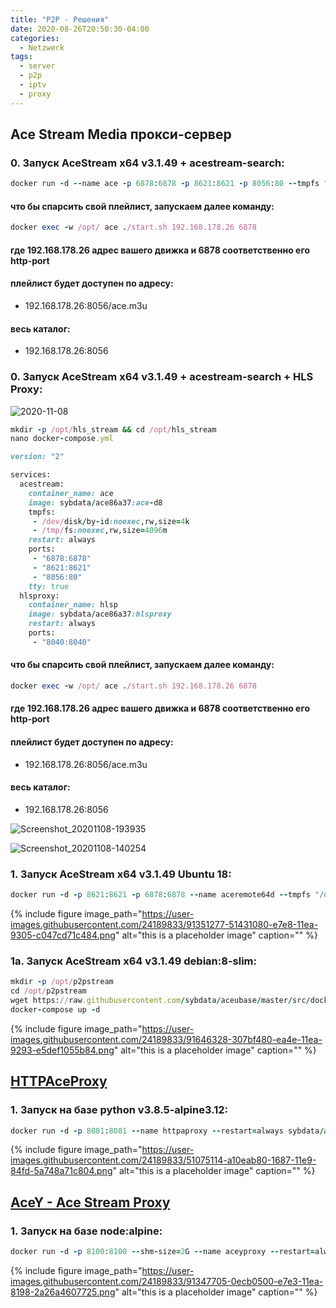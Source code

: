 ```yaml
---
title: "P2P - Решения"
date: 2020-08-26T20:50:30-04:00
categories:
  - Netzwerk
tags:
  - server
  - p2p
  - iptv
  - proxy
---
```


## Ace Stream Media прокси-сервер

### 0. Запуск AceStream x64 v3.1.49 + acestream-search:
```ruby
docker run -d --name ace -p 6878:6878 -p 8621:8621 -p 8056:80 --tmpfs "/dev/disk/by-id:noexec,rw,size=4k" --tmpfs "/tmp/fs/:noexec,rw,size=4096m" sybdata/ace86a37:ace-d8

```
#### что бы спарсить свой плейлист, запускаем далее команду:
```ruby
docker exec -w /opt/ ace ./start.sh 192.168.178.26 6878
```
#### где 192.168.178.26 адрес вашего движка и 6878 соответственно его http-port
#### плейлист будет доступен по адресу:
* 192.168.178.26:8056/ace.m3u
#### весь каталог:
* 192.168.178.26:8056

### 0. Запуск AceStream x64 v3.1.49 + acestream-search + HLS Proxy:
![2020-11-08](https://user-images.githubusercontent.com/24189833/98481977-78618980-21fe-11eb-9480-2a486bf7bd16.png)

```ruby
mkdir -p /opt/hls_stream && cd /opt/hls_stream
nano docker-compose.yml

version: "2"

services:
  acestream:
    container_name: ace
    image: sybdata/ace86a37:ace-d8
    tmpfs:
     - /dev/disk/by-id:noexec,rw,size=4k
     - /tmp/fs:noexec,rw,size=4096m
    restart: always
    ports:
     - "6878:6878"
     - "8621:8621"
     - "8056:80"
    tty: true
  hlsproxy:
    container_name: hlsp
    image: sybdata/ace86a37:hlsproxy
    restart: always
    ports:
     - "8040:8040"

```
#### что бы спарсить свой плейлист, запускаем далее команду:
```ruby
docker exec -w /opt/ ace ./start.sh 192.168.178.26 6878
```
#### где 192.168.178.26 адрес вашего движка и 6878 соответственно его http-port
#### плейлист будет доступен по адресу:
* 192.168.178.26:8056/ace.m3u
#### весь каталог:
* 192.168.178.26:8056

![Screenshot_20201108-193935](https://user-images.githubusercontent.com/24189833/98481987-8911ff80-21fe-11eb-8e21-7b7d5fe20974.png)

![Screenshot_20201108-140254](https://user-images.githubusercontent.com/24189833/98482000-9c24cf80-21fe-11eb-8c43-75a1314f6ae6.png)

### 1. Запуск AceStream x64 v3.1.49 Ubuntu 18:
```ruby
docker run -d -p 8621:8621 -p 6878:6878 --name aceremote64d --tmpfs "/dev/disk/by-id:noexec,rw,size=4k" --tmpfs "/tmp/fs/:noexec,rw,size=4096m" --restart=always  sybdata/ace86a37:aced0nly bash -c "/opt/start.sh SZGHqCMt 62062 6878 8621 1800"
```
{% include figure image_path="https://user-images.githubusercontent.com/24189833/91351277-51431080-e7e8-11ea-9305-c047cd71c484.png" alt="this is a placeholder image" caption="" %}

### 1a. Запуск AceStream x64 v3.1.49 debian:8-slim:
```ruby
mkdir -p /opt/p2pstream
cd /opt/p2pstream
wget https://raw.githubusercontent.com/sybdata/aceubase/master/src/docker-compose.yml
docker-compose up -d
```
{% include figure image_path="https://user-images.githubusercontent.com/24189833/91646328-307bf480-ea4e-11ea-9293-e5def1055b84.png" alt="this is a placeholder image" caption="" %}

## [HTTPAceProxy](https://github.com/pepsik-kiev/HTTPAceProxy)
### 1. Запуск на базе python v3.8.5-alpine3.12:
```ruby
docker run -d -p 8081:8081 --name httpaproxy --restart=always sybdata/ace86a37:httpaproxy
```
{% include figure image_path="https://user-images.githubusercontent.com/24189833/51075114-a10eab80-1687-11e9-84fd-5a748a71c804.png" alt="this is a placeholder image" caption="" %}


## [AceY - Ace Stream Proxy](https://github.com/xelaok/acey)
### 1. Запуск на базе node:alpine:
```ruby
docker run -d -p 8100:8100 --shm-size=2G --name aceyproxy --restart=always sybdata/ace86a37:acey
```
{% include figure image_path="https://user-images.githubusercontent.com/24189833/91347705-0ecb0500-e7e3-11ea-8198-2a26a4607725.png" alt="this is a placeholder image" caption="" %}
